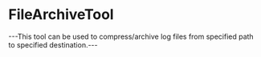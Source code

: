 # FileArchiveTool
 
---This tool can be used to compress/archive log files from specified path to specified destination.---